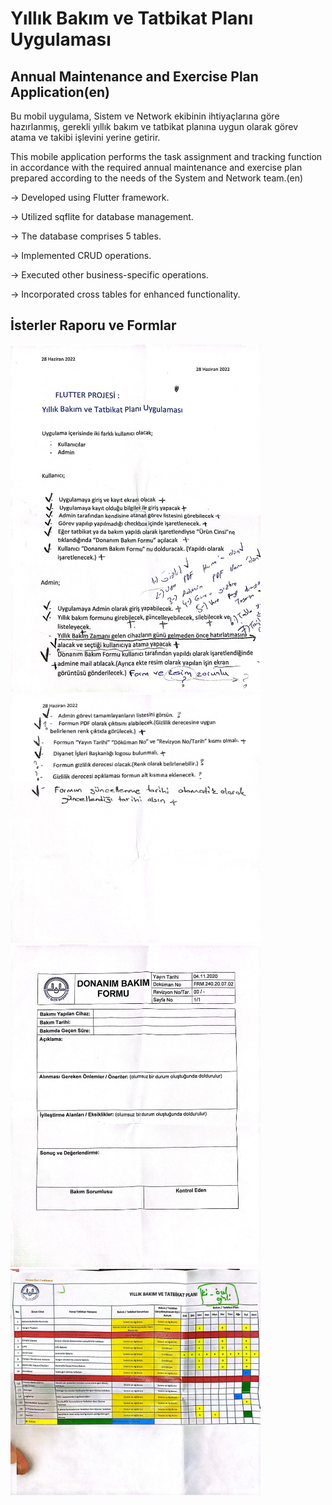 # Yıllık Bakım ve Tatbikat Planı Uygulaması
## Annual Maintenance and Exercise Plan Application(en)


Bu mobil uygulama, Sistem ve Network ekibinin ihtiyaçlarına göre hazırlanmış, gerekli yıllık bakım ve tatbikat planına uygun olarak görev atama ve takibi işlevini yerine getirir.

This mobile application performs the task assignment and tracking function in accordance with the required annual maintenance and exercise plan prepared according to the needs of the System and Network team.(en)


-> Developed using Flutter framework.

-> Utilized sqflite for database management.

-> The database comprises 5 tables.

-> Implemented CRUD operations.

-> Executed other business-specific operations.

-> Incorporated cross tables for enhanced functionality.

## İsterler Raporu ve Formlar

<img src="ProjectSS/1.jpg" width="400" height="auto">
<img src="ProjectSS/2.jpg" width="400" height="auto">
<img src="ProjectSS/3.jpg" width="400" height="auto">
<img src="ProjectSS/4.jpg" width="400" height="auto">

  
